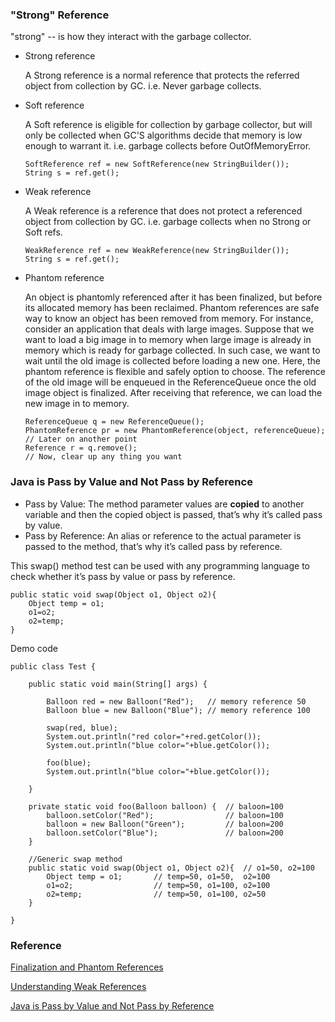 ### "Strong" Reference

"strong" -- is how they interact with the garbage collector.<br>

* Strong reference

    A Strong reference is a normal reference that protects the referred object from collection by GC.
    i.e. Never garbage collects.

* Soft reference

    A Soft reference is eligible for collection by garbage collector, 
    but will only be collected when GC'S algorithms decide that memory is low enough to warrant it.
    i.e. garbage collects before OutOfMemoryError.
    ```
    SoftReference ref = new SoftReference(new StringBuilder());
    String s = ref.get();
    ```

* Weak reference

    A Weak reference is a reference that does not protect a referenced object from collection by GC. 
    i.e. garbage collects when no Strong or Soft refs.
    ```
    WeakReference ref = new WeakReference(new StringBuilder());
    String s = ref.get();
    ```

* Phantom reference

    An object is phantomly referenced after it has been finalized, 
    but before its allocated memory has been reclaimed.
    Phantom references are safe way to know an object has been removed from memory.
    For instance, 
    consider an application that deals with large images. 
    Suppose that we want to load a big image in to memory when large image is already in memory which is ready for garbage collected.
    In such case, we want to wait until the old image is collected before loading a new one. 
    Here, the phantom reference is flexible and safely option to choose. 
    The reference of the old image will be enqueued in the ReferenceQueue once the old image object is finalized. 
    After receiving that reference, we can load the new image in to memory.
    ```
    ReferenceQueue q = new ReferenceQueue();
    PhantomReference pr = new PhantomReference(object, referenceQueue);
    // Later on another point
    Reference r = q.remove();
    // Now, clear up any thing you want
    ```


### Java is Pass by Value and Not Pass by Reference

* Pass by Value: 
    The method parameter values are **copied** to another variable and then the copied object is passed, that’s why it’s called pass by value.
* Pass by Reference: 
    An alias or reference to the actual parameter is passed to the method, that’s why it’s called pass by reference.

This swap() method test can be used with any programming language to check whether it’s pass by value or pass by reference.

```
public static void swap(Object o1, Object o2){ 
	Object temp = o1;
	o1=o2;
	o2=temp; 
}
```

Demo code

```
public class Test {

	public static void main(String[] args) {

		Balloon red = new Balloon("Red");   // memory reference 50
		Balloon blue = new Balloon("Blue"); // memory reference 100
		
		swap(red, blue);
		System.out.println("red color="+red.getColor());
		System.out.println("blue color="+blue.getColor());
		
		foo(blue);
		System.out.println("blue color="+blue.getColor());
		
	}

	private static void foo(Balloon balloon) {  // baloon=100
		balloon.setColor("Red");                // baloon=100
		balloon = new Balloon("Green");         // baloon=200
		balloon.setColor("Blue");               // baloon=200
	}

	//Generic swap method
	public static void swap(Object o1, Object o2){  // o1=50, o2=100
    	Object temp = o1;       // temp=50, o1=50,  o2=100
    	o1=o2;                  // temp=50, o1=100, o2=100
    	o2=temp;                // temp=50, o1=100, o2=50
    } 
    
}
```



### Reference

[Finalization and Phantom References](https://dzone.com/articles/finalization-and-phantom)

[Understanding Weak References](https://community.oracle.com/blogs/enicholas/2006/05/04/understanding-weak-references)

[Java is Pass by Value and Not Pass by Reference](https://www.journaldev.com/3884/java-is-pass-by-value-and-not-pass-by-reference)
